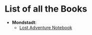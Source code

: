 # List of all the Books

* **Mondstadt**:
    * [Lost Adventure Notebook](./Mondstadt/Lost_Adventure_Notebook.md)